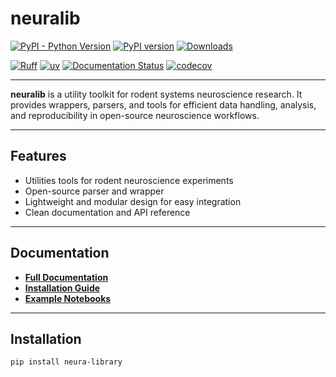 # neuralib

[![PyPI - Python Version](https://img.shields.io/pypi/pyversions/neura-library)](https://pypi.org/project/neura-library/)
[![PyPI version](https://badge.fury.io/py/neura-library.svg)](https://badge.fury.io/py/neura-library)
[![Downloads](https://static.pepy.tech/badge/neura-library)](https://pepy.tech/project/neura-library)

[![Ruff](https://img.shields.io/endpoint?url=https://raw.githubusercontent.com/astral-sh/ruff/main/assets/badge/v2.json)](https://github.com/astral-sh/ruff)
[![uv](https://img.shields.io/endpoint?url=https://raw.githubusercontent.com/astral-sh/uv/main/assets/badge/v0.json)](https://github.com/astral-sh/uv)
[![Documentation Status](https://readthedocs.org/projects/neuralib/badge/?version=latest)](https://neuralib.readthedocs.io/en/latest/)
[![codecov](https://codecov.io/gh/ytsimon2004/neuralib/branch/dev/graph/badge.svg)](https://codecov.io/gh/ytsimon2004/neuralib)


---

**neuralib** is a utility toolkit for rodent systems neuroscience research. It provides wrappers, parsers, and tools for
efficient data handling, analysis, and reproducibility in open-source neuroscience workflows.

---

## Features

- Utilities tools for rodent neuroscience experiments
- Open-source parser and wrapper
- Lightweight and modular design for easy integration
- Clean documentation and API reference

---

## Documentation

- **[Full Documentation](https://neuralib.readthedocs.io/en/latest/index.html)**
- **[Installation Guide](https://neuralib.readthedocs.io/en/latest/installation.html)**
- **[Example Notebooks](https://neuralib.readthedocs.io/en/latest/index.html#notebook-example)**

---

## Installation

```bash
pip install neura-library
